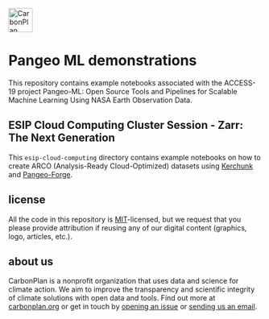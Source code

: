 <p align="left" >
<a href='https://carbonplan.org'>
<picture>
  <source media="(prefers-color-scheme: dark)" srcset="https://carbonplan-assets.s3.amazonaws.com/monogram/light-small.png">
  <img alt="CarbonPlan monogram." height="48" src="https://carbonplan-assets.s3.amazonaws.com/monogram/dark-small.png">
</picture>
</a>
</p>

# Pangeo ML demonstrations

This repository contains example notebooks associated with the ACCESS-19 project Pangeo-ML: Open Source Tools and Pipelines for Scalable Machine Learning Using NASA Earth Observation Data.

## ESIP Cloud Computing Cluster Session - Zarr: The Next Generation

This `esip-cloud-computing` directory contains example notebooks on how to create ARCO (Analysis-Ready Cloud-Optimized)
datasets using [Kerchunk](https://fsspec.github.io/kerchunk/) and [Pangeo-Forge](https://pangeo-forge.readthedocs.io/en/latest/).

## license

All the code in this repository is [MIT](https://choosealicense.com/licenses/mit/)-licensed, but we request that you please provide attribution if reusing any of our digital content (graphics, logo, articles, etc.).

## about us

CarbonPlan is a nonprofit organization that uses data and science for climate action. We aim to improve the transparency and scientific integrity of climate solutions with open data and tools. Find out more at [carbonplan.org](https://carbonplan.org/) or get in touch by [opening an issue](https://github.com/carbonplan/pangeo-ml-demos/issues/new) or [sending us an email](mailto:hello@carbonplan.org).

